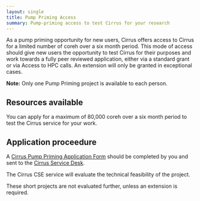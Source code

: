 ```yaml
---
layout: single
title: Pump Priming Access
summary: Pump-priming access to test Cirrus for your research
---
```


As a pump priming opportunity for new users, Cirrus offers
access to Cirrus for a limited number of coreh over a six month period.
This mode of access should give new users the opportunity to test Cirrus
for their purposes and work towards a fully peer reviewed application,
either via a standard grant or via
Access to HPC calls. An extension will only be granted
in exceptional cases.

**Note:** Only one Pump Priming project is available to each person.

## Resources available

You can apply for a maximum of 80,000 coreh over a six month period to test
the Cirrus service for your work.

## Application proceedure

A [Cirrus Pump Priming Application Form](..//Cirrus-TA-PumpPriming-form.docx)
should be completed by you and sent to the [Cirrus Service Desk](../../user-support/).

The Cirrus CSE service will evaluate the technical feasibility of the project.

These short projects are not evaluated further, unless an extension is required.

